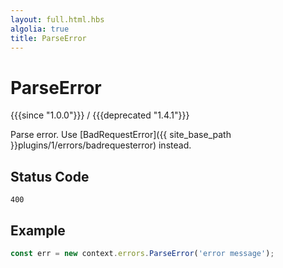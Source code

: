 ```yaml
---
layout: full.html.hbs
algolia: true
title: ParseError
---
```



# ParseError 

{{{since "1.0.0"}}} / {{{deprecated "1.4.1"}}}

Parse error. Use [BadRequestError]({{ site_base_path }}plugins/1/errors/badrequesterror) instead.

## Status Code

`400`

## Example

```js
const err = new context.errors.ParseError('error message');
```
